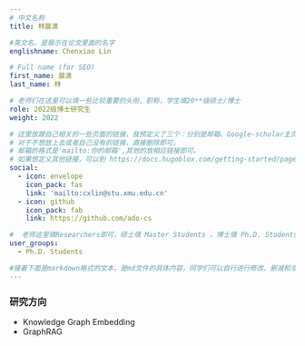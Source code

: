 ```yaml
---
# 中文名称
title: 林晨潇

#英文名，是展示在论文里面的名字
englishname: Chenxiao Lin

# Full name (for SEO)
first_name: 晨潇
last_name: 林

# 老师们在这里可以填一些比较重要的头衔、职称，学生填20**级硕士/博士
role: 2022级博士研究生
weight: 2022

# 这里放跟自己相关的一些页面的链接，我预定义了三个：分别是邮箱、Google-scholar主页和github主页
# 对于不想放上去或者自己没有的链接，直接删除即可。
# 邮箱的格式是'mailto:你的邮箱',其他的放相应链接即可。
# 如果想定义其他链接，可以到 https://docs.hugoblox.com/getting-started/page-builder/#icons 上去找图标，或者直接放在下面的详细介绍上
social:
  - icon: envelope
    icon_pack: fas
    link: 'mailto:cxlin@stu.xmu.edu.cn'
  - icon: github
    icon_pack: fab
    link: https://github.com/ado-cs

#  老师这里填Researchers即可，硕士填 Master Students ，博士填 Ph.D. Students
user_groups:
  - Ph.D. Students

#接着下面是markdown格式的文本，是md文件的具体内容，同学们可以自行进行修改、删减和添加
---
```

<!-- 以下内容一定要遵循markdown语法 -->
<!-- ###代表的是以三级标题的形式展示后面的文本，* 代表以列表的形式展示后面的文本-->

<!-- 这里可以先放一段简要自我介绍或者是自己想要放上去的一些链接 ，不想放的话也可以删了-->

### 研究方向
* Knowledge Graph Embedding
* GraphRAG

